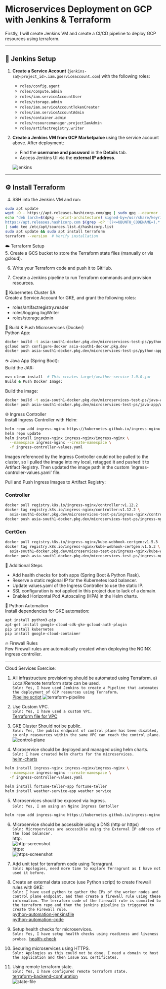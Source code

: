 # Microservices Deployment on GCP with Jenkins & Terraform

Firstly, I will create Jenkins VM and create a CI/CD pipeline to deploy GCP resources using terraform.

---

## 🚀 Jenkins Setup

1. **Create a Service Account** (`jenkins-sa@<project_id>.iam.gserviceaccount.com`) with the following roles:

    - `roles/config.agent`  
    - `roles/compute.admin`  
    - `roles/iam.serviceAccountUser`  
    - `roles/storage.admin`  
    - `roles/iam.serviceAccountTokenCreator`  
    - `roles/iam.serviceAccountAdmin`  
    - `roles/container.admin`  
    - `roles/resourcemanager.projectIamAdmin`  
    - `roles/artifactregistry.writer`  

3. **Create a Jenkins VM from GCP Marketpalce** using the service account above. After deployment:
    - Find the **username and password** in the **Details** tab.
    - Access Jenkins UI via the **external IP address**.

    ![jenkins](image.png)

---

## ⚙️ Install Terraform

4. SSH into the Jenkins VM and run:

```bash
sudo apt update
wget -O - https://apt.releases.hashicorp.com/gpg | sudo gpg --dearmor -o /usr/share/keyrings/hashicorp-archive-keyring.gpg
echo "deb [arch=$(dpkg --print-architecture) signed-by=/usr/share/keyrings/hashicorp-archive-keyring.gpg] \
https://apt.releases.hashicorp.com $(grep -oP '(?<=UBUNTU_CODENAME=).*' /etc/os-release || lsb_release -cs) main" \
| sudo tee /etc/apt/sources.list.d/hashicorp.list
sudo apt update && sudo apt install terraform
terraform --version  # Verify installation
```
☁️ Terraform Setup <br>
5. Create a GCS bucket to store the Terraform state files (manually or via gcloud).

6. Write your Terraform code and push it to GitHub.

7. Create a Jenkins pipeline to run Terraform commands and provision resources.

🔐 Kubernetes Cluster SA<br>
Create a Service Account for GKE, and grant the following roles:
- roles/artifactregistry.reader
- roles/logging.logWriter
- roles/storage.admin

🐳 Build & Push Microservices (Docker)<br>
Python App:
```bash
docker build -t asia-south1-docker.pkg.dev/microservices-test-ps/python-app/fortune-teller:v1 .
gcloud auth configure-docker asia-south1-docker.pkg.dev
docker push asia-south1-docker.pkg.dev/microservices-test-ps/python-app/fortune-teller:v1
```
☕ Java App (Spring Boot):<br>
Build the JAR:
```bash
mvn clean install  # This creates target/weather-service-1.0.0.jar
Build & Push Docker Image:
```
Build the image:
```bash 
docker build -t asia-south1-docker.pkg.dev/microservices-test-ps/java-app/weather-service:v1.0 .
docker push asia-south1-docker.pkg.dev/microservices-test-ps/java-app/weather-service:v1.0
```

🌐 Ingress Controller<br>
Install Ingress Controller with Helm:
```bash
helm repo add ingress-nginx https://kubernetes.github.io/ingress-nginx
helm repo update
helm install ingress-nginx ingress-nginx/ingress-nginx \
  --namespace ingress-nginx --create-namespace \
  -f ingress-controller-values.yaml
```
Images referenced by the Ingress Controller could not be pulled to the cluster, so I pulled the image into my local, retagged it and pushed it to Artifact Registry. Then updated the image path in the custom 'ingress-controller-values.yaml' file.

Pull and Push Ingress Images to Artifact Registry:

### Controller
```bash
docker pull registry.k8s.io/ingress-nginx/controller:v1.12.2
docker tag registry.k8s.io/ingress-nginx/controller:v1.12.2 \
  asia-south1-docker.pkg.dev/microservices-test-ps/ingress-nginx/controller:v1.12.2
docker push asia-south1-docker.pkg.dev/microservices-test-ps/ingress-nginx/controller:v1.12.2
```
### CertGen
```bash
docker pull registry.k8s.io/ingress-nginx/kube-webhook-certgen:v1.5.3
docker tag registry.k8s.io/ingress-nginx/kube-webhook-certgen:v1.5.3 \
  asia-south1-docker.pkg.dev/microservices-test-ps/ingress-nginx/kube-webhook-certgen:v1.5.3
docker push asia-south1-docker.pkg.dev/microservices-test-ps/ingress-nginx/kube-webhook-certgen:v1.5.3
```

🔧 Additional Steps<br>
- Add health checks for both apps (Spring Boot & Python Flask).
- Reserve a static regional IP for the Kubernetes load balancer.
- Update values.yaml of the Ingress Controller to use the static IP.
- SSL configuration is not applied in this project due to lack of a domain.
- Enabled Horizontal Pod Autoscaling (HPA) in the Helm charts.

🐍 Python Automation<br>
Install dependencies for GKE automation:
```bash
apt install python3-pip
apt-get install google-cloud-sdk-gke-gcloud-auth-plugin
pip install kubernetes
pip install google-cloud-container
```
🔥 Firewall Rules<br>
Few Firewall rules are automatically created when deploying the NGINX ingress controller.

--------------------------------------------------------------------------------------------------------------------------------------------------------
Cloud Services Exercise:
1. All infrastructure provisioning should be automated using Terraform.
    a) Local/Remote terraform state can be used.<br>
`Soln: Yes, I have used Jenkins to create a Pipeline that automates the deployment of GCP resources using Terraform.` <br>
[Pipeline script](./Jenkinsfile-terraform)
![terraform-pipeline](image-1.png)

2. Use Custom VPC.<br>
`Soln: Yes, I have used a custom VPC.` <br>
[Terraform file for VPC](./terraform/env/dev/vpc.tf)

3. GKE Cluster Should not be public.<br>
`Soln: Yes, the public endpoint of control plane has been disabled, so only reasources within the same VPC can reach the control plane.`
![control-plane](image-2.png)

4. Microservice should be deployed and managed using helm charts.<br>
`Soln: I have created helm charts for the microservices.`<br>
[helm-charts](./my-helm)
```bash
helm install ingress-nginx ingress-nginx/ingress-nginx \
  --namespace ingress-nginx --create-namespace \
  -f ingress-controller-values.yaml

helm install fortune-teller-app fortune-teller
helm install weather-service-app weather service
```

5. Microservices should be exposed via Ingress.<br>
`Soln: Yes, I am using an Nginx Ingress Contoller`
```bash
helm repo add ingress-nginx https://kubernetes.github.io/ingress-nginx
```
6. Microservice should be accessible using a DNS (http or https)<br>
`Soln: Microservices are accessible using the External IP address of the load balancer.`<br>
http:<br>
![http-screenshot](image-4.png)<br>
https:<br>
![https-screenshot](image-3.png)


7. Add unit test for terraform code using Terragrunt.<br>
`Soln: Apologies, need more time to explore Terragrunt as I have not used it before.`

8. Create an external data source (use Python script) to create firewall rules with GKE:<br>
`Soln: I have used python to gather the IPs of the worker nodes and control plane endpoint, and then create a firewall rule using these information. The terraform code of the firewall rule is commited to the terraform repo and then the jenkins pipeline is triggered to create the Firewall rule.`<br>
[python-automation-jenkinsfile](./automation/Jenkinsfile)<br>
[python-automation-code](./automation/test.py)

9. Setup health checks for microservices.<br>
`Soln: Yes, I have setup health checks using readiness and liveness probes.`
[health-check](./my-helm/fortune-teller/values.yaml)

10. Securing microservices using HTTPS.<br>
`Soln: Apologies as this could not be done. I need a domain to host the application and then issue SSL certificates.`

11. Using remote terraform state.<br>
`Soln: Yes, I have configured remote terraform state.`<br>
[terraform-backend-confiuration](./terraform/env/dev/terraform.tf)<br>
![state-file](image-5.png)